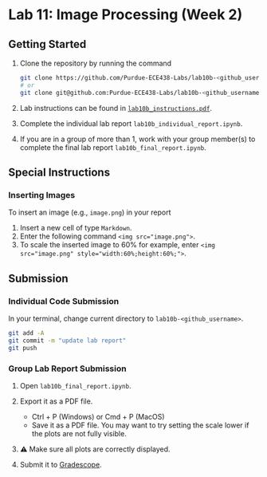 # Lab 11: Image Processing (Week 2)

## Getting Started

1. Clone the repository by running the command

    ```bash
    git clone https://github.com/Purdue-ECE438-Labs/lab10b-<github_username>.git  # using web URL
    # or
    git clone git@github.com:Purdue-ECE438-Labs/lab10b-<github_username>.git  # using SSH
    ```

2. Lab instructions can be found in [`lab10b_instructions.pdf`](lab10b_instructions.pdf).

3. Complete the individual lab report `lab10b_individual_report.ipynb`.

4. If you are in a group of more than 1, work with your group member(s) to complete the final lab report `lab10b_final_report.ipynb`.

## Special Instructions

### Inserting Images

To insert an image (e.g., `image.png`) in your report
  
  1. Insert a new cell of type `Markdown`.
  2. Enter the following command `<img src="image.png">`.
  3. To scale the inserted image to 60% for example, enter `<img src="image.png" style="width:60%;height:60%;">`.

## Submission

### Individual Code Submission

In your terminal, change current directory to `lab10b-<github_username>`.

```bash
git add -A 
git commit -m "update lab report"
git push
```

### Group Lab Report Submission

1. Open `lab10b_final_report.ipynb`.

2. Export it as a PDF file.
    * Ctrl + P (Windows) or Cmd + P (MacOS)
    * Save it as a PDF file. You may want to try setting the scale lower if the plots are not fully visible.

3. ⚠️ Make sure all plots are correctly displayed.

4. Submit it to [Gradescope](https://www.gradescope.com/).
